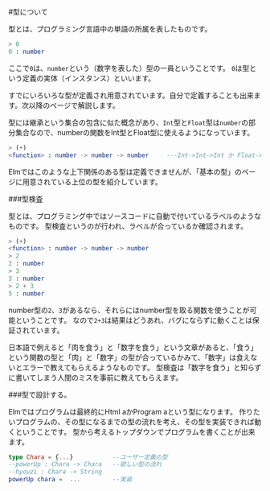 
#型について

型とは、プログラミング言語中の単語の所属を表したものです。

```elm
> 0
0 : number
```

ここで`0`は、`number`という（数字を表した）型の一員ということです。
`0`は型という定義の実体（インスタンス）といいます。

すでにいろいろな型が定義され用意されています。自分で定義することも出来ます。次以降のページで解説します。

型には継承という集合の包含に似た概念があり、`Int`型と`Float`型は`number`の部分集合なので、numberの関数をInt型とFloat型に使えるようになっています。

```elm
> (+)
<function> : number -> number -> number     ---Int->Int->Int か Float->Float->Float　に出来る。
```

Elmではこのような上下関係のある型は定義できませんが、「基本の型」のページに用意されている上位の型を紹介しています。

###型検査

型とは、プログラミング中ではソースコードに自動で付いているラベルのようなものです。
型検査というのが行われ、ラベルが合っているか確認されます。

```elm
> (+)
<function> : number -> number -> number
> 2
2 : number
> 3
3 : number
> 2 + 3
5 : number
```

number型の`2`、`3`があるなら、それらにはnumber型を取る関数を使うことが可能ということです。
なので`2+3`は結果はどうあれ、バグにならずに動くことは保証されています。

日本語で例えると「肉を食う」と「数字を食う」という文章があると、「食う」という関数の型と「肉」と「数字」の型が合っているかみて、「数字」は食えないとエラーで教えてもらえるようなものです。
型検査は「数字を食う」と知らずに書いてしまう人間のミスを事前に教えてもらえます。

###型で設計する。

Elmではプログラムは最終的にHtml aかProgram aという型になります。
作りたいプログラムの、その型になるまでの型の流れを考え、その型を実装できれば動くということです。
型から考えるトップダウンでプログラムを書くことが出来ます。

```elm
type Chara = {...}           --ユーザー定義の型
--powerUp : Chara -> Chara   --欲しい型の流れ
--hyouzi : Chara -> String
powerUp chara =  ...         --実装
```
